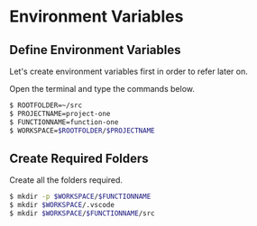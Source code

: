 # Environment Variables

## Define Environment Variables

Let's create environment variables first in order to refer later on.

Open the terminal and type the commands below.

```bash
$ ROOTFOLDER=~/src
$ PROJECTNAME=project-one
$ FUNCTIONNAME=function-one
$ WORKSPACE=$ROOTFOLDER/$PROJECTNAME
```

## Create Required Folders

Create all the folders required.

```bash
$ mkdir -p $WORKSPACE/$FUNCTIONNAME
$ mkdir $WORKSPACE/.vscode
$ mkdir $WORKSPACE/$FUNCTIONNAME/src
```

